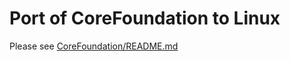 # Port of CoreFoundation to Linux

Please see [CoreFoundation/README.md](./CoreFoundation/README.md)
